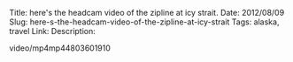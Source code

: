 Title: here's the headcam video of the zipline at icy strait.
Date: 2012/08/09
Slug: here-s-the-headcam-video-of-the-zipline-at-icy-strait
Tags: alaska, travel
Link: 
Description: 


video/mp4mp44803601910

